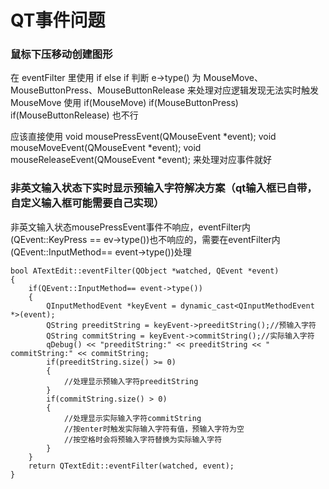 # QT事件问题

### 鼠标下压移动创建图形
在 eventFilter 里使用 if else if 判断 e->type() 为 MouseMove、MouseButtonPress、MouseButtonRelease 来处理对应逻辑发现无法实时触发 MouseMove
使用 if(MouseMove) if(MouseButtonPress) if(MouseButtonRelease) 也不行

应该直接使用
void mousePressEvent(QMouseEvent *event);
void mouseMoveEvent(QMouseEvent *event);
void mouseReleaseEvent(QMouseEvent *event);
来处理对应事件就好

### 非英文输入状态下实时显示预输入字符解决方案（qt输入框已自带，自定义输入框可能需要自己实现）
非英文输入状态mousePressEvent事件不响应，eventFilter内(QEvent::KeyPress == ev->type())也不响应的，需要在eventFilter内(QEvent::InputMethod== event->type())处理
```
bool ATextEdit::eventFilter(QObject *watched, QEvent *event)
{
    if(QEvent::InputMethod== event->type())
    {
        QInputMethodEvent *keyEvent = dynamic_cast<QInputMethodEvent *>(event);
        QString preeditString = keyEvent->preeditString();//预输入字符
        QString commitString = keyEvent->commitString();//实际输入字符
        qDebug() << "preeditString:" << preeditString << " commitString:" << commitString;
        if(preeditString.size() >= 0)
        {
            //处理显示预输入字符preeditString      
        }
        if(commitString.size() > 0)
        {
            //处理显示实际输入字符commitString
            //按enter时触发实际输入字符有值，预输入字符为空
            //按空格时会将预输入字符替换为实际输入字符
        }
    }
    return QTextEdit::eventFilter(watched, event);
}
```